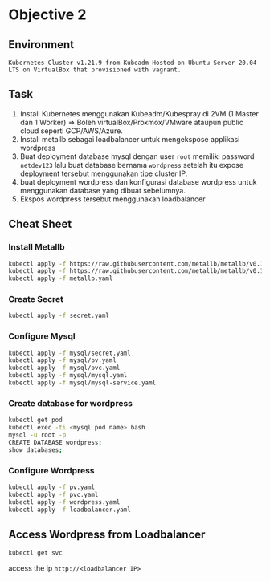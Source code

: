 # Objective 2

## Environment
```
Kubernetes Cluster v1.21.9 from Kubeadm Hosted on Ubuntu Server 20.04 LTS on VirtualBox that provisioned with vagrant.
```

## Task

1. Install Kubernetes menggunakan Kubeadm/Kubespray di 2VM (1 Master dan 1 Worker) => Boleh virtualBox/Proxmox/VMware ataupun public cloud seperti GCP/AWS/Azure.
2. Install metallb sebagai loadbalancer untuk mengekspose applikasi wordpress
3. Buat deployment database mysql dengan user `root` memiliki password `netdev123` lalu buat database bernama `wordpress` setelah itu expose deployment tersebut menggunakan tipe cluster IP.
4. buat deployment wordpress dan konfigurasi database wordpress untuk menggunakan database yang dibuat sebelumnya.
5. Ekspos wordpress tersebut menggunakan loadbalancer


## Cheat Sheet

### Install Metallb
```bash
kubectl apply -f https://raw.githubusercontent.com/metallb/metallb/v0.11.0/manifests/namespace.yaml
kubectl apply -f https://raw.githubusercontent.com/metallb/metallb/v0.11.0/manifests/metallb.yaml
kubectl apply -f metallb.yaml
```

### Create Secret
```bash
kubectl apply -f secret.yaml
```
### Configure Mysql
```bash
kubectl apply -f mysql/secret.yaml
kubectl apply -f mysql/pv.yaml
kubectl apply -f mysql/pvc.yaml
kubectl apply -f mysql/mysql.yaml
kubectl apply -f mysql/mysql-service.yaml
```
### Create database for wordpress
```bash
kubectl get pod
kubectl exec -ti <mysql pod name> bash
mysql -u root -p
CREATE DATABASE wordpress;
show databases;
```

### Configure Wordpress
```bash
kubectl apply -f pv.yaml
kubectl apply -f pvc.yaml
kubectl apply -f wordpress.yaml
kubectl apply -f loadbalancer.yaml
```

## Access Wordpress from Loadbalancer 
```bash
kubectl get svc
```
access the ip `http://<loadbalancer IP>`